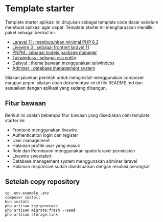 # Template starter

Template starter aplikasi ini ditujukan sebagai template code dasar sebelum membuat aplikasi agar cepat. Template starter ini mengharuskan memiliki paket sebagai berikut ini:

-   [Laravel 11 : membutuhkan minimal PHP 8.2](https://laravel.com/docs/11.x)
-   [Livewire 3 : sebagai frontent laravel 11](https://livewire.laravel.com/)
-   [PNPM : sebagai nodejs package manager](https://pnpm.io/id/)
-   [Tailwindcss : sebagai css entity](https://tailwindcss.com/docs/guides/laravel)
-   [Daisyui : thema bawaan menggunakan tailwindcss](https://daisyui.com/components/)
-   [Adminer : database management system](https://github.com/onecentlin/laravel-adminer)

Silakan jalankan perintah untuk menginstall menggunakan composer maupun pnpm. silakan ubah dokumentasi ini di file README.md dan sesuaikan dengan aplikasi yang sedang dibangun.

## Fitur bawaan

Berikut ini adalah beberapa fitur bawaan yang disediakan oleh template starter ini:

-   Frontend menggunakan livewire
-   Authentication login dan register
-   User management
-   Halaman profile user yang masuk
-   Role dan Permission menggunakan spatie laravel permission
-   Livewire sweetalert
-   Database management system menggunakan adminer laravel
-   Halaman responsive sudah disedsuaikan dengan resolusi perangkat

## Setelah copy repository

```
cp .env.example .env
composer install
bun install
php artisan key:generate
php artisan migrate:fresh --seed
php artisan storage:link

```
